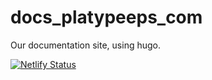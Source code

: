 # docs_platypeeps_com
Our documentation site, using hugo.

[![Netlify Status](https://api.netlify.com/api/v1/badges/25f1591c-5993-45b5-9451-4b0c93bd0634/deploy-status)](https://app.netlify.com/sites/keen-tesla-483da5/deploys)



